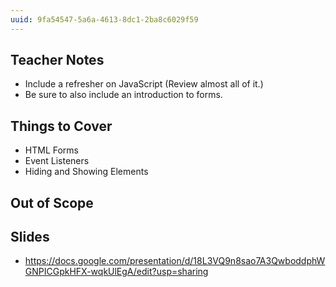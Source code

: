 ```yaml
---
uuid: 9fa54547-5a6a-4613-8dc1-2ba8c6029f59
---
```



## Teacher Notes

- Include a refresher on JavaScript (Review almost all of it.)
- Be sure to also include an introduction to forms.

## Things to Cover
- HTML Forms
- Event Listeners
- Hiding and Showing Elements

## Out of Scope

## Slides
- https://docs.google.com/presentation/d/18L3VQ9n8sao7A3QwboddphWGNPICGpkHFX-wqkUlEgA/edit?usp=sharing
